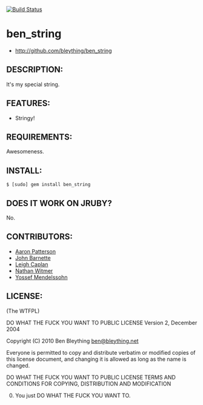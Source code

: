 [![Build Status](https://secure.travis-ci.org/bleything/ben_string.png)](http://travis-ci.org/bleything/ben_string)

# ben_string

* http://github.com/bleything/ben_string

## DESCRIPTION:

It's my special string.

## FEATURES:

* Stringy!

## REQUIREMENTS:

Awesomeness.

## INSTALL:

    $ [sudo] gem install ben_string

## DOES IT WORK ON JRUBY?

No.

## CONTRIBUTORS:

* [Aaron Patterson][tenderlove]
* [John Barnette][jbarnette]
* [Leigh Caplan][texel]
* [Nathan Witmer][aniero]
* [Yossef Mendelssohn][ymendel]

[tenderlove]: http://github.com/tenderlove
[jbarnette]: http://github.com/jbarnette
[texel]: http://github.com/texel
[aniero]: http://github.com/aniero
[ymendel]: http://github.com/ymendel

## LICENSE:

(The WTFPL)

DO WHAT THE FUCK YOU WANT TO PUBLIC LICENSE
Version 2, December 2004

Copyright (C) 2010 Ben Bleything <ben@bleything.net>

Everyone is permitted to copy and distribute verbatim or modified copies
of this license document, and changing it is allowed as long as the name
is changed.

DO WHAT THE FUCK YOU WANT TO PUBLIC LICENSE TERMS AND CONDITIONS FOR
COPYING, DISTRIBUTION AND MODIFICATION

0. You just DO WHAT THE FUCK YOU WANT TO.
